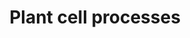 ---
annotations:
- type: Pathway Ontology
  value: photosynthesis pathway
authors:
- Kyros12
- Khanspers
- MaintBot
- Marvin M2
description: Processes in a plant cell, starting from the light reactions of photosynthesis.
last-edited: 2017-12-10
organisms:
- Glycine max
redirect_from:
- /index.php/Pathway:WP3954
- /instance/WP3954
schema-jsonld:
- '@context': https://schema.org/
  '@id': https://wikipathways.github.io/pathways/WP3954.html
  '@type': Dataset
  creator:
    '@type': Organization
    name: WikiPathways
  description: Processes in a plant cell, starting from the light reactions of photosynthesis.
  keywords:
  - Ribulose 5-phosphate
  - Transketolase
  - Glycolate oxidase
  - Glyoxylate
  - Cytochrome f
  - Dihydroxyacetone phosphate
  - H2O
  - H2O2
  - Sedoheptulose 1,7-bisphosphate
  - Aldolase
  - ATP
  - P680 reaction center
  - Glycerate-glycolate translocator
  - Sedoheptulose 7-phosphate
  - Glutamate
  - Glycolate
  - Phosphoglycolate phosphatase
  - Plastoquinone
  - NADP+
  - Plastoquinol
  - aminotransferase
  - Phosphopentose epimerase
  - ADP
  - Erythrose 4-phosphate
  - Pi
  - Phosphoglycerate kinase
  - Phylloquinone A1
  - Fe-S complex Fb
  - Heme b(p)
  - Ferredoxin
  - Glycerate kinase
  - 3-phosphoglycerate
  - Heme b(n)
  - Triose phosphate isomerase
  - Ribulose 1,5-bisphosphate
  - Plastocyanin
  - Sedoheptulokinase
  - Glyceraldehyde-3-phosphate
  - (2R)-2-Hydroxy-3-(phosphonooxy)-propanal
  - Phosphopentose isomerase
  - 2-phosphoglycolate
  - Chlorophyll
  - Fructose 1,6-bisphosphate
  - Fe-S complex Fx
  - Glycerate
  - Glycolaldehyde
  - Glyceraldehyde 3-phosphate
  - Light-harvesting proteins
  - O2
  - Chlorophyll A0
  - dehydrogenase
  - Triose phosphate translocator
  - P700 reaction center
  - ATP synthase
  - Photosystem II
  - 3-keto-2-carboxyarabinitol-1,5-bisphosphate
  - H+
  - Fructose 1,6-bisphosphatase
  - Light-dependent reactions
  - Quinone
  - Rieske protein
  - Thioredoxin
  - CO2
  - Catalase
  - Semiquinone
  - Ferredoxin-NADP+ reductase
  - NAD+
  - Xylulose 5-phosphate
  - 3-keto-2-dioxyarabinitol-1,5-bisphosphate
  - Glutamate-glyoxylate
  - Fe-S complex Fa
  - Pheophytin
  - 1,3-bisphosphoglycerate
  - NADPH
  - Calvin cycle
  - Photosystem I
  - e-
  - Phosphoribulokinase
  - Fructose 6-phosphate
  - Sedoheptulose 1,7-bisphosphatase
  - Glycine
  - Sedoheptulose
  - 2-Oxoglutarate
  - Cytochrome b6f
  - Light-harvesting complex
  - NADH
  - Photons
  - RuBisCO
  - Ribose 5-phosphate
  - Oxygen-evolving complex
  license: CC0
  name: Plant cell processes
seo: CreativeWork
title: Plant cell processes
wpid: WP3954
---